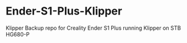 # Ender-S1-Plus-Klipper
Klipper Backup repo for Creality Ender S1 Plus running Klipper on STB HG680-P
